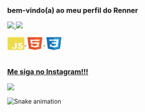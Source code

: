 ### bem-vindo(a) ao meu perfil do Renner

<div>
  <a href="https://github.com/rennbjj">
  <img height="180em" src="https://github-readme-stats.vercel.app/api?username=rennbjj&show_icons=true&theme=dark&include_all_commits=true&count_private=true"/>
  <img height="180em" src="https://github-readme-stats.vercel.app/api/top-langs/?username=rennbjj&layout=compact&langs_count=6&theme=tokyonight"/>
</div>
<div style="display: inline_block"><br>
  <img align="center" alt="Js" height="30" width="40" src="https://raw.githubusercontent.com/devicons/devicon/master/icons/javascript/javascript-plain.svg">
  <img align="center" alt="HTML" height="30" width="40" src="https://raw.githubusercontent.com/devicons/devicon/master/icons/html5/html5-original.svg">
  <img align="center" alt="CSS" height="30" width="40" src="https://raw.githubusercontent.com/devicons/devicon/master/icons/css3/css3-original.svg">
</div>
 
 <br>
 
  ### Me siga no Instagram!!!
 
<div> 
  
  <a href="https://instagram.com/rennerbjj" target="_blank"><img src="https://img.shields.io/badge/-Instagram-%23E4405F?style=for-the-badge&logo=instagram&logoColor=white" target="_blank"></a> 

 
![Snake animation](https://github.com/devemdobro/devemdobro/blob/output/github-contribution-grid-snake.svg)
</div>
